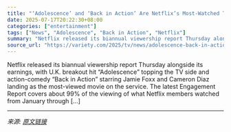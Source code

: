 ```yaml
---
title: "‘Adolescence’ and ‘Back in Action’ Are Netflix’s Most-Watched TV Show and Movie in First Half of 2025"
date: 2025-07-17T20:22:30+08:00
categories: ["entertainment"]
tags: ["News", "Adolescence", "Back in Action", "Netflix"]
summary: "Netflix released its biannual viewership report Thursday alongside its earnings, with U.K. breakout hit &#8220;Adolescence&#8221; topping the TV side and action-comedy &#8220;Back in Action&#8221; sta"
source_url: "https://variety.com/2025/tv/news/adolescence-back-in-action-netflix-most-watched-first-half-2025-1236464159/"
---
```


Netflix released its biannual viewership report Thursday alongside its earnings, with U.K. breakout hit &#8220;Adolescence&#8221; topping the TV side and action-comedy &#8220;Back in Action&#8221; starring Jamie Foxx and Cameron Diaz landing as the most-viewed movie on the service. The latest Engagement Report covers about 99% of the viewing of what Netflix members watched from January through [&#8230;]

---

*来源: [原文链接](https://variety.com/2025/tv/news/adolescence-back-in-action-netflix-most-watched-first-half-2025-1236464159/)*
